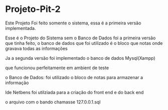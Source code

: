 # Projeto-Pit-2

Este Projeto Foi feito somente o sistema, essa é a primeira versão implementada.

Esse é o Projeto do Sistema sem o Banco de Dados foi a primeira versão que tinha feito, o banco de dados que foi utilizado é o bloco que notas onde gravava todas as informações

Ja a segunda versão foi implementado o  banco de dados Mysql(Xampp)

que funcionou perfeitamente em ambient de teste

o Banco de Dados:
foi utilizado o bloco de notas para armazenar a informação

Ide Netbens foi utilziada para a criação do front end e do back end

o arquivo com o bando chamasse 127.0.0.1.sql





